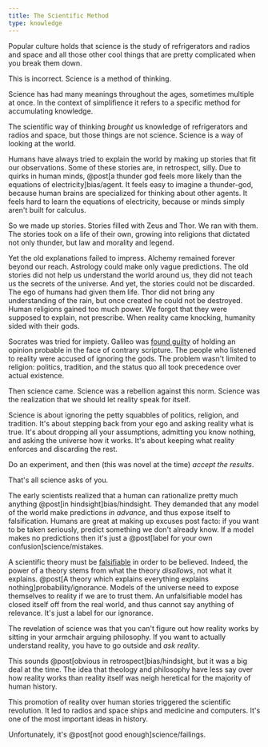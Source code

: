 ```yaml
---
title: The Scientific Method
type: knowledge
---
```

Popular culture holds that science is the study of refrigerators and radios and space and all those other cool things that are pretty complicated when you break them down.

This is incorrect. Science is a <span class="info" markdown="inline">method of thinking</span>.

<aside class="info" markdown="block">
Science has had many meanings throughout the ages, sometimes multiple at once. In the context of simplifience it refers to a specific method for accumulating knowledge.
</aside>

The scientific way of thinking *brought* us knowledge of refrigerators and radios and space, but those things are not science. Science is a way of looking at the world.

Humans have always tried to explain the world by making up stories that fit our observations. Some of these stories are, in retrospect, silly. Due to quirks in human minds, @post[a thunder god feels more likely than the equations of electricity]bias/agent. It feels easy to imagine a thunder-god, because human brains are specialized for thinking about other agents. It feels hard to learn the equations of electricity, because or minds simply aren't built for calculus.

So we made up stories. Stories filled with Zeus and Thor. We ran with them. The stories took on a life of their own, growing into religions that dictated not only thunder, but law and morality and legend.

Yet the old explanations failed to impress. Alchemy remained forever beyond our reach. Astrology could make only vague predictions. The old stories did not help us understand the world around us, they did not teach us the secrets of the universe. And yet, the stories could not be discarded. The ego of humans had given them life. Thor did not bring any understanding of the rain, but once created he could not be destroyed. Human religions gained too much power. We forgot that they were supposed to explain, not prescribe. When reality came knocking, humanity sided with their gods.

Socrates was tried for impiety. Galileo was [found guilty](http://books.google.com/?id=wKCZFJuMCaQC&printsec=frontcover) of holding an opinion probable in the face of contrary scripture. The people who listened to reality were accused of ignoring the gods. The problem wasn't limited to religion: politics, tradition, and the status quo all took precedence over actual existence.

Then science came. Science was a rebellion against this norm. Science was the realization that we should let reality speak for itself.

Science is about ignoring the petty squabbles of politics, religion, and tradition. It's about stepping back from your ego and asking reality what is true. It's about dropping all your assumptions, admitting you know nothing, and asking the universe how it works. It's about keeping what reality enforces and discarding the rest.

Do an experiment, and then (this was novel at the time) *accept the results*.

That's all science asks of you.

The early scientists realized that a human can rationalize pretty much anything @post[in hindsight]bias/hindsight. They demanded that any model of the world make predictions *in advance*, and thus expose itself to falsification. Humans are great at making up excuses post facto: if you want to be taken seriously, predict something we don't already know. If a model makes no predictions then it's just a @post[label for your own confusion]science/mistakes.

A scientific theory must be [falsifiable](http://en.wikipedia.org/wiki/Falsifiability) in order to be believed. Indeed, the power of a theory stems from what the theory *disallows*, not what it explains. @post[A theory which explains everything explains nothing]probability/ignorance. Models of the universe need to expose themselves to reality if we are to trust them. An unfalsifiable model has closed itself off from the real world, and thus cannot say anything of relevance. It's just a label for our ignorance.

The revelation of science was that you can't figure out how reality works by sitting in your armchair arguing philosophy. If you want to actually understand reality, you have to go outside and *ask reality*.

This sounds @post[obvious in retrospect]bias/hindsight, but it was a big deal at the time. The idea that theology and philosophy have less say over how reality works than reality itself was neigh heretical for the majority of human history.

This promotion of reality over human stories triggered the scientific revolution. It led to radios and space ships and medicine and computers. It's one of the most important ideas in history.

Unfortunately, it's @post[not good enough]science/failings.
